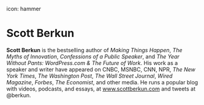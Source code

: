 icon: hammer

# Scott Berkun

<div class="zig-zags_blue"></div>

**Scott Berkun** is the bestselling author of *Making Things Happen*, *The Myths of Innovation*, *Confessions of a Public Speaker*, and *The Year Without Pants: WordPress.com & The Future of Work*. His work as a speaker and writer have appeared on CNBC, MSNBC, CNN, NPR, *The New York Times*, *The Washington Post*, *The Wall Street Journal*, *Wired Magazine*, *Forbes*, *The Economist*, and other media. He runs a popular blog with videos, podcasts, and essays, at www.scottberkun.com and tweets at @berkun.

<div class="line-canvas"></div>


